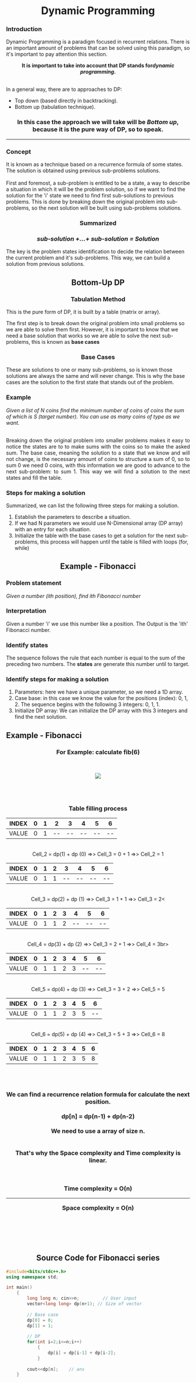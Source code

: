 <h1 align="center">Dynamic Programming</h1>
<div>

<p align="justify">
  <h3>Introduction</h3>
  Dynamic Programming is a paradigm focused in recurrent relations. There is an important amount of problems that can be solved using this paradigm, so it's important to pay attention this section.
</p>

<p align="center"><b>It is important to take into account that DP stands for<i>dynamic programming</i>.</b></p>
  
  <br>
  In a general way, there are to approaches to DP:
    <ul>
      <li>Top down (based directly in backtracking).</li>
      <li>Bottom up (tabulation technique).</li>
    </ul>
  
  <h3 align="center">In this case the approach we will take will be <b><i>Bottom up</i></b>, because it is the pure way of DP, so to speak.</h3>
  <hr>
  <h3>Concept</h3>
  It is known as a technique based on a recurrence formula of some states. The solution is obtained using previous sub-problems solutions.
  <br><br>
  First and foremost, a sub-problem is entitled to be a state, a way to describe a situation in which it will be the problem solution, so if we want to find the solution for the 'i' state we need to find first sub-solutions to previous problems. This is done by breaking down the original problem into sub-problems, so the next solution will be built using sub-problems solutions. 

  <h3 align="center">Summarized</h3>
  <h3 align="center"><b><i>sub-solution +…+ sub-solution = Solution</i></b></h3>
  
  
  The key is the problem states identification to decide the relation between the current problem and it's sub-problems. This way, we can build a solution from previous solutions.
  
  <h2 align="center">Bottom-Up DP</h2>
  <h3 align="center">Tabulation Method</h3>
  
  This is the pure form of DP, it is built by a table (matrix or array).
  
  The first step is to break down the original problem into small problems so we are able to solve them first. However, it is important to know that we need a base solution that works so we are able to solve the next sub-problems, this is known as <b>base cases</b>
  
  <h3 align="center">Base Cases</h3>
  These are solutions to one or many sub-problems, so is known those solutions are always the same and will never change. This is why the base cases are the solution to the first state that stands out of the problem. 
  
  <h3 align="left">Example</h3>
  <i>Given a list of N coins find the minimum number of coins of coins the sum of which is S (target number). You can use as many coins of type as we want.</i>
  <br><br>
  
  <p align="justify">
  Breaking down the original problem into smaller problems makes it easy to notice the states are to to make sums with the coins so to make the asked sum. 
  The base case, meaning the solution to a state that we know and will not change, is the necessary amount of coins to structure a sum of 0, so to sum 0 we need 0 coins, with this information we are good to advance to the next sub-problem: to sum 1.
  This way we will find a solution to the next states and fill the table.</p>
  
  <h3 align="left">Steps for making a solution</h3>
  Summarized, we can list the following three steps for making a solution.
  <ol>
      <li>Establish the parameters to describe a situation.</li>
      <li>If we had N parameters we would use N-Dimensional array (DP array) with an entry for each situation.</li>
      <li>Initialize the table with the base cases to get a solution for the next sub-problems, this process will happen until the table is filled with loops (for, while)</li>
  </ol>
  
  <h2 align="center">Example - Fibonacci</h2>
  <h3 align="left">Problem statement</h3>
  <i>Given a number (ith position), find ith Fibonacci number</i>
  
  <h3 align="left">Interpretation</h3>
  Given a number 'i' we use this number like a position. The Output is the 'ith' Fibonacci number.
  
  <h3 align="left">Identify states</h3>
  The sequence follows the rule that each number is equal to the sum of the preceding two numbers. The <b>states</b> are generate this number until to target. 
  
  <h3 align="left">Identify steps for making a solution</h3>
  <ol>
      <li>Parameters: here we have a unique parameter, so we need a 1D array.</li>
      <li>Case base: in this case we know the value for the positions (index): 0, 1, 2. The sequence begins with the following 3 integers: 0, 1, 1. </li>
      <li>Initialize DP array: We can initialize the DP array with this 3 integers and find the next solution.</li>
  </ol>
  
  <h2 align="left">Example - Fibonacci</h2>
  <h3 align="center">For Example: calculate fib(6)</h3><br>
  <p align="center"><img src="./Images/FibonacciExample.png"></p><br> <br>
  
  <h3 align="center">Table filling process<br>
</div>


<div align="center">


 | INDEX |  0  |  1  |  2  |  3  |  4  |  5  |  6  |
|---|---|---|---|---|---|---|---|
|  VALUE |  0  |  1  |  --  |  --  |  --  |  --  |  --  |
  
  <br>Cell_2 = dp(1) + dp (0) =>>  Cell_3 = 0 + 1 =>> Cell_2 = 1<br>
  
| INDEX |  0  |  1  |  2  |  3  |  4  |  5  |  6  |
|---|---|---|---|---|---|---|---|
|  VALUE |  0  |  1  |  1  |  --  |  --  |  --  |  --  |
  
  <br>Cell_3 = dp(2) + dp (1) =>>  Cell_3 = 1 + 1 =>> Cell_3 = 2<<br>
  
  
| INDEX |  0  |  1  |  2  |  3  |  4  |  5  |  6  |
|---|---|---|---|---|---|---|---|
|  VALUE |  0  |  1  |  1  |  2  |  --  |  --  |  --  |
  
  <br>Cell_4 = dp(3) + dp (2) =>>  Cell_3 = 2 + 1 =>> Cell_4 = 3br>
  
| INDEX |  0  |  1  |  2  |  3  |  4  |  5  |  6  |
|---|---|---|---|---|---|---|---|
|  VALUE |  0  |  1  |  1  |  2  |  3  |  --  |  --  |
  
  <br>Cell_5 = dp(4) + dp (3) =>>  Cell_3 = 3 + 2 =>> Cell_5 = 5<br>
  
| INDEX |  0  |  1  |  2  |  3  |  4  |  5  |  6  |
|---|---|---|---|---|---|---|---|
|  VALUE |  0  |  1  |  1  |  2  |  3  |  5  |  --  |
  
  <br>Cell_6 = dp(5) + dp (4) =>>  Cell_3 = 5 + 3 =>> Cell_6 = 8<br>
  
| INDEX |  0  |  1  |  2  |  3  |  4  |  5  |  6  |
|---|---|---|---|---|---|---|---|
|  VALUE |  0  |  1  |  1  |  2  |  3  |  5  |  8  |
  
<br><br>

  <h3 align="center">We can find a recurrence relation formula for calculate the next position.<br><br>dp[n] = dp(n-1) + dp(n-2)  
    <br><br>We need to use a array of size n. <br><br><br>That's why the Space complexity and Time complexity is linear.
    
  <br><br>
  Time complexity = O(n) <hr> Space complexity = O(n) </h3>
  
  <br><br><br><br>
  <h2 align="center">Source Code for Fibonacci series</h2>
  
</div>


```c++
#include<bits/stdc++.h>
using namespace std;

int main()
	{
		long long n; cin>>n;		 // User input
		vector<long long> dp(n+1); // Size of vector	
		
		// Base case
		dp[0] = 0;
		dp[1] = 1;
		
		// DP
		for(int i=2;i<=n;i++)
			{
				dp[i] = dp[i-1] + dp[i-2];
			}
		
		cout<<dp[n];    // ans
	}
```
